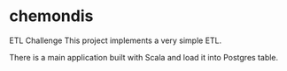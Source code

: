# chemondis

ETL Challenge
This project implements a very simple ETL.

There is a main application built with Scala and load it into Postgres table.

